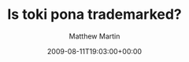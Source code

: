 ---
title: 'Is toki pona trademarked?'
posts: 1
hash: 't1081'
author: 'Matthew Martin'
date: 2009-08-11T19:03:00+00:00
sources:
  - http://forums.tokipona.org/viewtopic.php%3Ft=1081.html
---